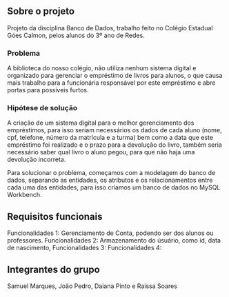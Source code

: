 

## Sobre o projeto
Projeto da disciplina Banco de Dados, trabalho feito no Colégio Estadual Góes Calmon, pelos alunos do 3º ano de Redes.

### Problema
A biblioteca do nosso colégio, não utiliza nenhum sistema digital e organizado para gerenciar o empréstimo de livros para alunos, o que causa mais trabalho para a funcionária responsável por este empréstimo e abre portas para possíveis furtos.

### Hipótese de solução
A criação de um sistema digital para o melhor gerenciamento dos empréstimos, para isso seriam necessários os dados de cada aluno (nome, cpf, telefone, número da matrícula e a turma) bem como a data que este empréstimo foi realizado e o prazo para a devolução do livro, também seria necessário saber qual livro o aluno pegou, para que não haja uma devolução incorreta.

Para solucionar o problema, começamos com a modelagem do banco de dados, separando as entidades, os atributos e os relacionamentos entre cada  uma das entidades, para isso criamos um banco de dados no MySQL Workbench.

## Requisitos funcionais
Funcionalidades 1: Gerenciamento de Conta, podendo ser dos alunos ou professores.
Funcionalidades 2: Armazenamento do úsuário, como id, data de nascimento, 
Funcionalidades 3: 
Funcionalidades 4: 

## Integrantes do grupo
Samuel Marques, João Pedro, Daiana Pinto e Raissa Soares



